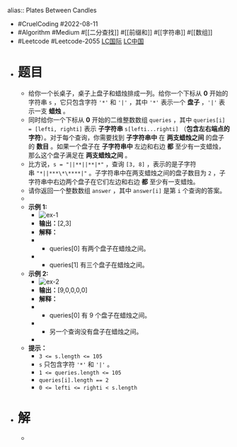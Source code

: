 alias:: Plates Between Candles

- #CruelCoding #2022-08-11
- #Algorithm #Medium #[[二分查找]] #[[前缀和]] #[[字符串]] #[[数组]]
- #Leetcode #Leetcode-2055 [LC国际](https://leetcode.com/problems/plates-between-candles/) [LC中国](https://leetcode.cn/problems/plates-between-candles/)
- # 题目
	- 给你一个长桌子，桌子上盘子和蜡烛排成一列。给你一个下标从 **0** 开始的字符串 `s` ，它只包含字符 `'*'` 和 `'|'` ，其中 `'*'` 表示一个 **盘子** ，`'|'` 表示一支 **蜡烛** 。
	- 同时给你一个下标从 **0** 开始的二维整数数组 `queries` ，其中 `queries[i] = [lefti, righti]` 表示 **子字符串** `s[lefti...righti]` （**包含左右端点的字符**）。对于每个查询，你需要找到 **子字符串中** 在 **两支蜡烛之间** 的盘子的 **数目** 。如果一个盘子在 **子字符串中** 左边和右边 **都** 至少有一支蜡烛，那么这个盘子满足在 **两支蜡烛之间** 。
	- 比方说，`s = "||**||**|*"` ，查询 `[3, 8]` ，表示的是子字符串 `"*||***\*\****|"` 。子字符串中在两支蜡烛之间的盘子数目为 `2` ，子字符串中右边两个盘子在它们左边和右边 **都** 至少有一支蜡烛。
	- 请你返回一个整数数组 `answer` ，其中 `answer[i]` 是第 `i` 个查询的答案。
	-
	- **示例 1:**
		- ![ex-1](https://assets.leetcode.com/uploads/2021/10/04/ex-1.png)
		- **输出：**[2,3]
		- **解释：**
		- - queries[0] 有两个盘子在蜡烛之间。
		- - queries[1] 有三个盘子在蜡烛之间。
	- **示例 2:**
		- ![ex-2](https://assets.leetcode.com/uploads/2021/10/04/ex-2.png)
		- **输出：**[9,0,0,0,0]
		- **解释：**
		- - queries[0] 有 9 个盘子在蜡烛之间。
		- - 另一个查询没有盘子在蜡烛之间。
		-
	- **提示：**
		- `3 <= s.length <= 105`
		- `s` 只包含字符 `'*'` 和 `'|'` 。
		- `1 <= queries.length <= 105`
		- `queries[i].length == 2`
		- `0 <= lefti <= righti < s.length`
- # 解
	- ```go
	  ```